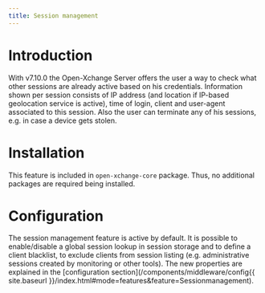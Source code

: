 ```yaml
---
title: Session management
---
```


# Introduction
With v7.10.0 the Open-Xchange Server offers the user a way to check what other sessions are already active based on his credentials. Information shown per session consists of IP address (and location if IP-based geolocation service is active), time of login, client and user-agent associated to this session. Also the user can terminate any of his sessions, e.g. in case a device gets stolen.

# Installation
This feature is included in ``open-xchange-core`` package. Thus, no additional packages are required being installed.

# Configuration
The session management feature is active by default. It is possible to enable/disable a global session lookup in session storage and to define a client blacklist, to exclude clients from session listing (e.g. administrative sessions created by monitoring or other tools). The new properties are explained in the [configuration section](/components/middleware/config{{ site.baseurl }}/index.html#mode=features&feature=Sessionmanagement).
